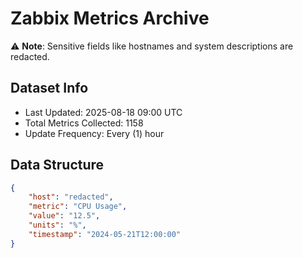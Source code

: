# Zabbix Metrics Archive

⚠️ **Note**: Sensitive fields like hostnames and system descriptions are redacted.

## Dataset Info
- Last Updated: 2025-08-18 09:00 UTC
- Total Metrics Collected: 1158
- Update Frequency: Every (1) hour

## Data Structure
```json
{
    "host": "redacted",
    "metric": "CPU Usage",
    "value": "12.5",
    "units": "%",
    "timestamp": "2024-05-21T12:00:00"
}
```
